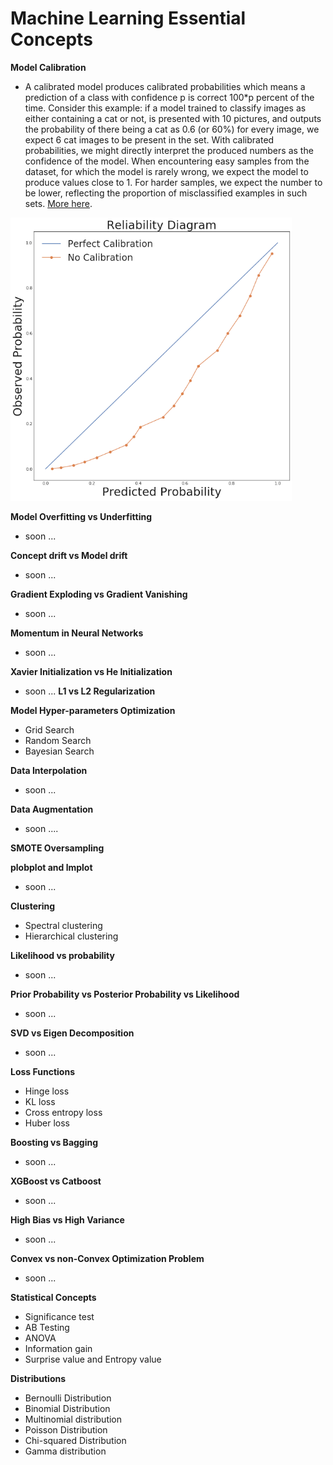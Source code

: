 # Machine Learning Essential Concepts

**Model Calibration**

- A calibrated model produces calibrated probabilities which means a prediction of a class with confidence p is correct 100*p percent of the time. Consider this example: if a model trained to classify images as either containing a cat or not, is presented with 10 pictures, and outputs the probability of there being a cat as 0.6 (or 60%) for every image, we expect 6 cat images to be present in the set. With calibrated probabilities, we might directly interpret the produced numbers as the confidence of the model. When encountering easy samples from the dataset, for which the model is rarely wrong, we expect the model to produce values close to 1. For harder samples, we expect the number to be lower, reflecting the proportion of misclassified examples in such sets. [More here](https://www.unofficialgoogledatascience.com/2021/04/why-model-calibration-matters-and-how.html).

<img src="./img/blog.png" width="450">

**Model Overfitting vs Underfitting**

 - soon ...

**Concept drift vs Model drift**

- soon  ...

**Gradient Exploding vs Gradient Vanishing**

- soon  ...

**Momentum in Neural Networks**

- soon  ...

**Xavier Initialization vs He Initialization**

- soon  ...
**L1 vs L2 Regularization**

**Model Hyper-parameters Optimization**
 - Grid Search
 - Random Search
 - Bayesian Search


**Data Interpolation**

- soon ...

**Data Augmentation**

- soon ....

**SMOTE Oversampling**


**plobplot and lmplot**

- soon  ...

**Clustering**
  - Spectral clustering
  - Hierarchical clustering

**Likelihood vs probability**

- soon  ...

**Prior Probability vs Posterior Probability vs Likelihood**

- soon  ...

**SVD vs Eigen Decomposition**

- soon  ...

**Loss Functions**

  - Hinge loss
  - KL loss
  - Cross entropy loss
  - Huber loss
 
 
 **Boosting vs Bagging**
 
 - soon  ...
 
 **XGBoost vs Catboost**
 - soon  ...
 
 
 **High Bias vs High Variance**
 - soon  ...
 
 **Convex vs non-Convex Optimization Problem**
 - soon  ...
 
 **Statistical Concepts**
 
 - Significance test
 - AB Testing
 - ANOVA
 - Information gain
 - Surprise value and Entropy value
 
 **Distributions**
 
  - Bernoulli Distribution
  - Binomial Distribution
  - Multinomial distribution
  - Poisson Distribution
  - Chi-squared Distribution
  - Gamma distribution
  
  
  
 
 
 




